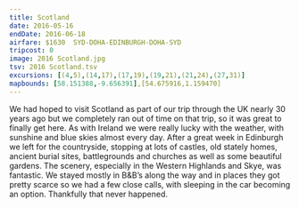 ```yaml
---
title: Scotland
date: 2016-05-16
endDate: 2016-06-18
airfare: $1630  SYD-DOHA-EDINBURGH-DOHA-SYD
tripcost: 0
image: 2016 Scotland.jpg
tsv: 2016 Scotland.tsv
excursions: [(4,5),(14,17),(17,19),(19,21),(21,24),(27,31)]
mapbounds: [58.151388,-9.656391],[54.675916,1.159470]
---
```

We had hoped to visit Scotland as part of our trip through the UK nearly 30 years ago but we completely ran out of time on that trip, so it was great to finally get here. As with Ireland we were really lucky with the weather, with sunshine and blue skies almost every day. After a great week in Edinburgh we left for the countryside, stopping at lots of castles, old stately homes, ancient burial sites, battlegrounds and churches as well as some beautiful gardens. The scenery, especially in the Western Highlands and Skye, was fantastic. We stayed mostly in B&B’s along the way and in places they got pretty scarce so we had a few close calls, with sleeping in the car becoming an option. Thankfully that never happened.
